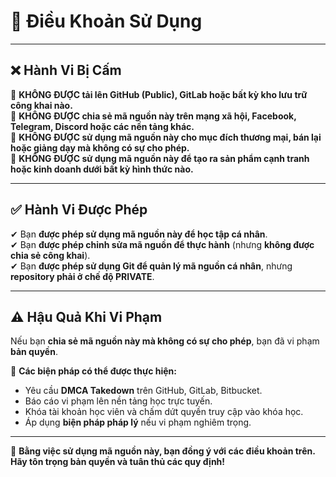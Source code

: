 # 🚨 Điều Khoản Sử Dụng




---

## ❌ Hành Vi Bị Cấm  
🚫 **KHÔNG ĐƯỢC tải lên GitHub (Public), GitLab hoặc bất kỳ kho lưu trữ công khai nào.**  
🚫 **KHÔNG ĐƯỢC chia sẻ mã nguồn này trên mạng xã hội, Facebook, Telegram, Discord hoặc các nền tảng khác.**  
🚫 **KHÔNG ĐƯỢC sử dụng mã nguồn này cho mục đích thương mại, bán lại hoặc giảng dạy mà không có sự cho phép.**  
🚫 **KHÔNG ĐƯỢC sử dụng mã nguồn này để tạo ra sản phẩm cạnh tranh hoặc kinh doanh dưới bất kỳ hình thức nào.**  

---

## ✅ Hành Vi Được Phép  
✔ Bạn **được phép sử dụng mã nguồn này để học tập cá nhân**.  
✔ Bạn **được phép chỉnh sửa mã nguồn để thực hành** (nhưng **không được chia sẻ công khai**).  
✔ Bạn **được phép sử dụng Git để quản lý mã nguồn cá nhân**, nhưng **repository phải ở chế độ PRIVATE**.  

---

## ⚠️ Hậu Quả Khi Vi Phạm  
Nếu bạn **chia sẻ mã nguồn này mà không có sự cho phép**, bạn đã vi phạm **bản quyền**.  

📢 **Các biện pháp có thể được thực hiện:**  
- Yêu cầu **DMCA Takedown** trên GitHub, GitLab, Bitbucket.  
- Báo cáo vi phạm lên nền tảng học trực tuyến.  
- Khóa tài khoản học viên và chấm dứt quyền truy cập vào khóa học.  
- Áp dụng **biện pháp pháp lý** nếu vi phạm nghiêm trọng.  

 

---

🚀 **Bằng việc sử dụng mã nguồn này, bạn đồng ý với các điều khoản trên. Hãy tôn trọng bản quyền và tuân thủ các quy định!**  
